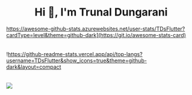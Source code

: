<h1 align="center">Hi 👋, I'm Trunal Dungarani</h1>

https://awesome-github-stats.azurewebsites.net/user-stats/TDsFlutter?cardType=level&theme=github-dark](https://git.io/awesome-stats-card)
</br></br></br>
!https://github-readme-stats.vercel.app/api/top-langs?username=TDsFlutter&show_icons=true&theme=github-dark&layout=compact
</br></br></br>
<img src="https://github-readme-streak-stats.herokuapp.com/?user=TDsFlutter&theme=github-dark"/>
